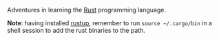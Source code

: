 Adventures in learning the [Rust](https://www.rust-lang.org) programming
language.

**Note**: having installed [rustup](https://github.com/rust-lang-nursery/rustup.rs),
remember to run ``source ~/.cargo/bin`` in a shell session to add the rust
binaries to the path.
